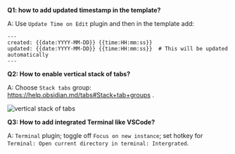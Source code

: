**Q1: how to add updated timestamp in the template?**

A: Use `Update Time on Edit` plugin and then in the template add:

```
---
created: {{date:YYYY-MM-DD}} {{time:HH:mm:ss}}
updated: {{date:YYYY-MM-DD}} {{time:HH:mm:ss}}  # This will be updated automatically
---
```

**Q2: How to enable vertical stack of tabs?**

A: Choose `Stack tabs` group: https://help.obsidian.md/tabs#Stack+tab+groups .

![vertical stack of tabs](https://user-images.githubusercontent.com/693981/188205363-0f24b2a5-3706-4a8c-b38b-7a66baa68ce6.gif)

**Q3: How to add integrated Terminal like VSCode?**

A: `Terminal` plugin; toggle off `Focus on new instance`; set hotkey for `Terminal: Open current directory in terminal: Intergrated`.
